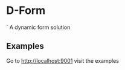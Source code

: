 # D-Form
`
A dynamic form solution

## Examples
Go to [http://localhost:9001](http://localhost:9001) visit the examples
